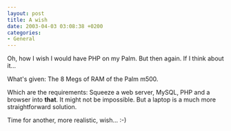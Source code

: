 ```yaml
---
layout: post
title: A wish
date: 2003-04-03 03:08:38 +0200
categories:
- General
---
```

Oh, how I wish I would have PHP on my Palm. But then again. If I think about it...

What's given: The 8 Megs of RAM of the Palm m500.

Which are the requirements: Squeeze a web server, MySQL, PHP and a browser into <b>that</b>. It might not be impossible. But a laptop is a much more straightforward solution.

Time for another, more realistic, wish... :-)

